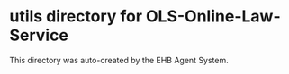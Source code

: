 # utils directory for OLS-Online-Law-Service

This directory was auto-created by the EHB Agent System.